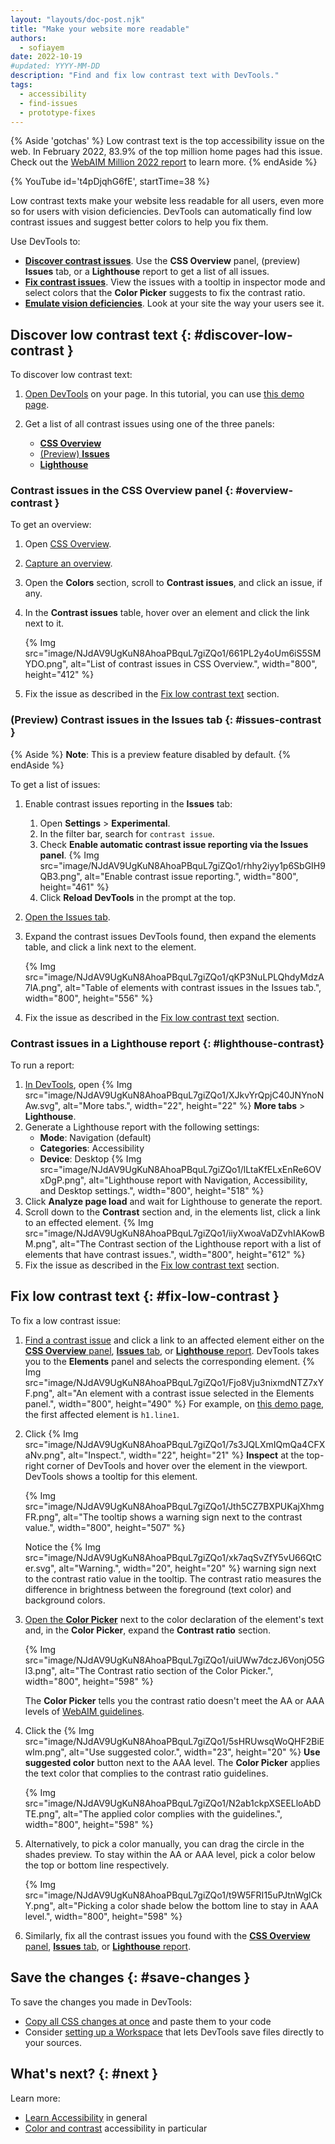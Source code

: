 ```yaml
---
layout: "layouts/doc-post.njk"
title: "Make your website more readable"
authors:
  - sofiayem
date: 2022-10-19
#updated: YYYY-MM-DD
description: "Find and fix low contrast text with DevTools."
tags:
  - accessibility
  - find-issues
  - prototype-fixes
---
```


{% Aside 'gotchas' %}
Low contrast text is the top accessibility issue on the web. In February 2022, 83.9% of the top million home pages had this issue. Check out the [WebAIM Million 2022 report](https://webaim.org/projects/million/#wcag) to learn more.
{% endAside %}

{% YouTube id='t4pDjqhG6fE', startTime=38 %}

Low contrast texts make your website less readable for all users, even more so for users with vision deficiencies. DevTools can automatically find low contrast issues and suggest better colors to help you fix them.

Use DevTools to:

- [**Discover contrast issues**](#discover-low-contrast). Use the **CSS Overview** panel, (preview) **Issues** tab, or a **Lighthouse** report to get a list of all issues.
- [**Fix contrast issues**](#fix-low-contrast). View the issues with a tooltip in inspector mode and select colors that the **Color Picker** suggests to fix the contrast ratio.
- [**Emulate vision deficiencies**](/docs/devtools/rendering/apply-effects/#emulate-vision-deficiencies). Look at your site the way your users see it.

## Discover low contrast text {: #discover-low-contrast }

To discover low contrast text:

1. [Open DevTools](/docs/devtools/open/) on your page. In this tutorial, you can use [this demo page][15].
1. Get a list of all contrast issues using one of the three panels:

   - [**CSS Overview**](#overview-contrast)
   - [(Preview) **Issues**](#issues-contrast)
   - [**Lighthouse**](#lighthouse-contrast)

### Contrast issues in the CSS Overview panel {: #overview-contrast }

To get an overview:

1. Open [CSS Overview](/docs/devtools/css-overview/#open).
1. [Capture an overview](/docs/devtools/css-overview/#run).
1. Open the **Colors** section, scroll to **Contrast issues**, and click an issue, if any.
1. In the **Contrast issues** table, hover over an element and click the link next to it.

   {% Img src="image/NJdAV9UgKuN8AhoaPBquL7giZQo1/661PL2y4oUm6iS5SMYDO.png", alt="List of contrast issues in CSS Overview.", width="800", height="412" %}

1. Fix the issue as described in the [Fix low contrast text](#fix-low-contrast) section.

### (Preview) Contrast issues in the Issues tab {: #issues-contrast }

{% Aside %}
**Note**: This is a preview feature disabled by default.
{% endAside %}

To get a list of issues:

1. Enable contrast issues reporting in the **Issues** tab:
   1. Open **Settings** > **Experimental**.
   1. In the filter bar, search for `contrast issue`.
   1. Check **Enable automatic contrast issue reporting via the Issues panel**.
   {% Img src="image/NJdAV9UgKuN8AhoaPBquL7giZQo1/rhhy2iyy1p6SbGIH9QB3.png", alt="Enable contrast issue reporting.", width="800", height="461" %}
   1. Click **Reload DevTools** in the prompt at the top.
1. [Open the Issues tab](/docs/devtools/issues/#open).
1. Expand the contrast issues DevTools found, then expand the elements table, and click a link next to the element.

   {% Img src="image/NJdAV9UgKuN8AhoaPBquL7giZQo1/qKP3NuLPLQhdyMdzA7lA.png", alt="Table of elements with contrast issues in the Issues tab.", width="800", height="556" %}

1. Fix the issue as described in the [Fix low contrast text](#fix-low-contrast) section.

### Contrast issues in a Lighthouse report {: #lighthouse-contrast}

To run a report:

1. [In DevTools](/docs/devtools/open/), open {% Img src="image/NJdAV9UgKuN8AhoaPBquL7giZQo1/XJkvYrQpjC40JNYnoNAw.svg", alt="More tabs.", width="22", height="22" %} **More tabs** > **Lighthouse**.
1. Generate a Lighthouse report with the following settings:
   - **Mode**: Navigation (default)
   - **Categories**: Accessibility
   - **Device**: Desktop
   {% Img src="image/NJdAV9UgKuN8AhoaPBquL7giZQo1/lLtaKfELxEnRe6OVxDgP.png", alt="Lighthouse report with Navigation, Accessibility, and Desktop settings.", width="800", height="518" %}
1. Click **Analyze page load** and wait for Lighthouse to generate the report.
1. Scroll down to the **Contrast** section and, in the elements list, click a link to an effected element.
   {% Img src="image/NJdAV9UgKuN8AhoaPBquL7giZQo1/iiyXwoaVaDZvhIAKowBM.png", alt="The Contrast section of the Lighthouse report with a list of elements that have contrast issues.", width="800", height="612" %}
1. Fix the issue as described in the [Fix low contrast text](#fix-low-contrast) section.

## Fix low contrast text {: #fix-low-contrast }

To fix a low contrast issue:

1. [Find a contrast issue](#discover-low-contrast) and click a link to an affected element either on the [**CSS Overview** panel](#overview-contrast), [**Issues** tab](#issues-contrast), or [**Lighthouse** report](#lighthouse-contrast). DevTools takes you to the **Elements** panel and selects the corresponding element.
   {% Img src="image/NJdAV9UgKuN8AhoaPBquL7giZQo1/Fjo8Vju3nixmdNTZ7xYF.png", alt="An element with a contrast issue selected in the Elements panel.", width="800", height="490" %}
   For example, on [this demo page][15], the first affected element is `h1.line1`.
1. Click {% Img src="image/NJdAV9UgKuN8AhoaPBquL7giZQo1/7s3JQLXmIQmQa4CFXaNv.png", alt="Inspect.", width="22", height="21" %} **Inspect** at the top-right corner of DevTools and hover over the element in the viewport. DevTools shows a tooltip for this element.

   {% Img src="image/NJdAV9UgKuN8AhoaPBquL7giZQo1/Jth5CZ7BXPUKajXhmgFR.png", alt="The tooltip shows a warning sign next to the contrast value.", width="800", height="507" %}

   Notice the {% Img src="image/NJdAV9UgKuN8AhoaPBquL7giZQo1/xk7aqSvZfY5vU66QtCer.svg", alt="Warning.", width="20", height="20" %} warning sign next to the contrast ratio value in the tooltip. The contrast ratio measures the difference in brightness between the foreground (text color) and background colors.

1. [Open the **Color Picker**](/docs/devtools/css/reference/#color-picker) next to the color declaration of the element's text and, in the **Color Picker**, expand the **Contrast ratio** section.

   {% Img src="image/NJdAV9UgKuN8AhoaPBquL7giZQo1/uiUWw7dczJ6VonjO5Gl3.png", alt="The Contrast ratio section of the Color Picker.", width="800", height="598" %}

   The **Color Picker** tells you the contrast ratio doesn't meet the AA or AAA levels of [WebAIM guidelines](https://webaim.org/standards/wcag/).

1. Click the {% Img src="image/NJdAV9UgKuN8AhoaPBquL7giZQo1/5sHRUwsqWoQHF2BiEwlm.png", alt="Use suggested color.", width="23", height="20" %} **Use suggested color** button next to the AAA level. The **Color Picker** applies the text color that complies to the contrast ratio guidelines.

   {% Img src="image/NJdAV9UgKuN8AhoaPBquL7giZQo1/N2ab1ckpXSEELloAbDTE.png", alt="The applied color complies with the guidelines.", width="800", height="598" %}

1. Alternatively, to pick a color manually, you can drag the circle in the shades preview. To stay within the AA or AAA level, pick a color below the top or bottom line respectively.

   {% Img src="image/NJdAV9UgKuN8AhoaPBquL7giZQo1/t9W5FRI15uPJtnWglCkY.png", alt="Picking a color shade below the bottom line to stay in AAA level.", width="800", height="598" %}

1. Similarly, fix all the contrast issues you found with the [**CSS Overview** panel](#overview-contrast), [**Issues** tab](#issues-contrast), or [**Lighthouse** report](#lighthouse-contrast).

## Save the changes {: #save-changes }

To save the changes you made in DevTools:

- [Copy all CSS changes at once](/docs/devtools/changes/#copy-css-changes) and paste them to your code
- Consider [setting up a Workspace](/docs/devtools/workspaces/) that lets DevTools save files directly to your sources.

## What's next? {: #next }

Learn more:

- [Learn Accessibility](https://web.dev/learn/accessibility/) in general
- [Color and contrast](https://web.dev/learn/accessibility/color-contrast/) accessibility in particular

[1]: https://web.dev/accessibility/
[2]: /docs/devtools/accessibility/navigation
[3]: https://web.dev/semantics-builtin/#screen-readers
[4]: https://web.dev/how-to-review/
[5]: #contrast
[6]: https://chrome.google.com/webstore/detail/axe/lhdoppojpmngadmnindnejefpokejbdd
[7]: https://web.dev/the-accessibility-tree/
[8]: #pane
[9]: #pane
[10]: /docs/devtools/css/reference#computed
[11]: #pane
[12]: https://www.w3.org/WAI/WCAG21/quickref/#contrast-minimum
[13]: https://www.w3.org/WAI/WCAG21/quickref/#contrast-enhanced
[14]: https://chrome.google.com/webstore/detail/lighthouse/blipmdconlkpinefehnmjammfjpmpbjk
[15]: https://jec.fish/demo/cds-quest-cvd
